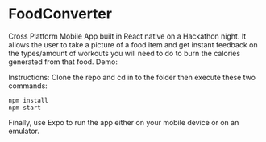 # FoodConverter

Cross Platform Mobile App built in React native on a Hackathon night. 
It allows the user to take a picture of a food item and get instant feedback on the types/amount of workouts you will need to do to burn the calories generated from that food. Demo:

Instructions:
Clone the repo and cd in to the folder then execute these two commands:
```
npm install
npm start
```
Finally, use Expo to run the app either on your mobile device or on an emulator.
